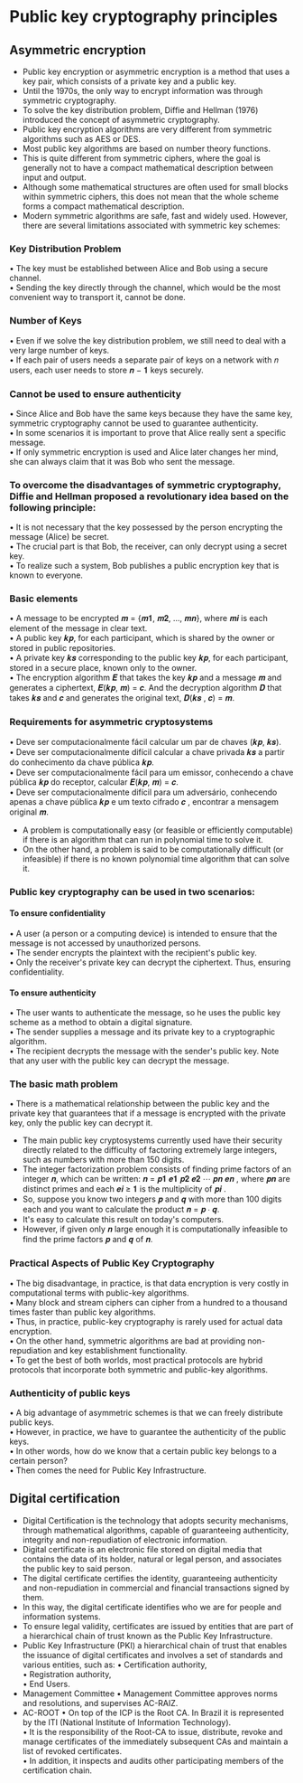 # Public key cryptography principles

## Asymmetric encryption
- Public key encryption or asymmetric encryption is a method that uses a key pair, which consists of a private key and a public key.
- Until the 1970s, the only way to encrypt information was through symmetric cryptography.
- To solve the key distribution problem, Diffie and Hellman (1976) introduced the concept of asymmetric cryptography.
- Public key encryption algorithms are very different from symmetric algorithms such as AES or DES.
- Most public key algorithms are based on number theory functions.
- This is quite different from symmetric ciphers, where the goal is generally not to have a compact mathematical description between input and output.
- Although some mathematical structures are often used for small blocks within symmetric ciphers, this does not mean that the whole scheme forms a compact mathematical description.
- Modern symmetric algorithms are safe, fast and widely used. However, there are several limitations associated with symmetric key schemes:
### Key Distribution Problem
• The key must be established between Alice and Bob using a secure channel. <br>
• Sending the key directly through the channel, which would be the most convenient way to transport it, cannot be done.
### Number of Keys
• Even if we solve the key distribution problem, we still need to deal with a very large number of keys. <br>
• If each pair of users needs a separate pair of keys on a network with 𝑛 users, each user needs to store 𝒏 − 𝟏 keys securely.
### Cannot be used to ensure authenticity
• Since Alice and Bob have the same keys because they have the same key, symmetric cryptography cannot be used to guarantee authenticity. <br>
• In some scenarios it is important to prove that Alice really sent a specific message. <br>
• If only symmetric encryption is used and Alice later changes her mind, she can always claim that it was Bob who sent the message.
### To overcome the disadvantages of symmetric cryptography, Diffie and Hellman proposed a revolutionary idea based on the following principle:
• It is not necessary that the key possessed by the person encrypting the message (Alice) be secret. <br>
• The crucial part is that Bob, the receiver, can only decrypt using a secret key. <br>
• To realize such a system, Bob publishes a public encryption key that is known to everyone.
### Basic elements
• A message to be encrypted 𝒎 = {𝒎𝟏, 𝒎𝟐, ..., 𝒎𝒏}, where 𝒎𝒊 is each element of the message in clear text. <br>
• A public key 𝒌𝒑, for each participant, which is shared by the owner or stored in public repositories. <br>
• A private key 𝒌𝒔 corresponding to the public key 𝒌𝒑, for each participant, stored in a secure place, known only to the owner. <br>
• The encryption algorithm 𝑬 that takes the key 𝒌𝒑 and a message 𝒎 and generates a ciphertext, 𝑬(𝒌𝒑, 𝒎) = 𝒄. And the decryption algorithm 𝑫 that takes 𝒌𝒔 and 𝒄 and generates the original text, 𝑫(𝒌𝒔 , 𝒄) = 𝒎.
### Requirements for asymmetric cryptosystems
• Deve ser computacionalmente fácil calcular um par de chaves (𝒌𝒑, 𝒌𝒔). <br>
• Deve ser computacionalmente difícil calcular a chave privada 𝒌𝒔 a partir do conhecimento da chave pública 𝒌𝒑. <br>
• Deve ser computacionalmente fácil para um emissor, conhecendo a chave pública 𝒌𝒑 do receptor, calcular 𝑬(𝒌𝒑, 𝒎) = 𝒄. <br>
• Deve ser computacionalmente difícil para um adversário, conhecendo apenas a chave pública 𝒌𝒑 e um texto cifrado 𝒄 , encontrar a mensagem original 𝒎.
- A problem is computationally easy (or feasible or efficiently computable) if there is an algorithm that can run in polynomial time to solve it.
- On the other hand, a problem is said to be computationally difficult (or infeasible) if there is no known polynomial time algorithm that can solve it.
### Public key cryptography can be used in two scenarios:
#### To ensure confidentiality
• A user (a person or a computing device) is intended to ensure that the message is not accessed by unauthorized persons. <br>
• The sender encrypts the plaintext with the recipient's public key. <br>
• Only the receiver's private key can decrypt the ciphertext. Thus, ensuring confidentiality.
#### To ensure authenticity
• The user wants to authenticate the message, so he uses the public key scheme as a method to obtain a digital signature. <br>
• The sender supplies a message and its private key to a cryptographic algorithm. <br>
• The recipient decrypts the message with the sender's public key. Note that any user with the public key can decrypt the message.
### The basic math problem
• There is a mathematical relationship between the public key and the private key that guarantees that if a message is encrypted with the private key, only the public key can decrypt it.
- The main public key cryptosystems currently used have their security directly related to the difficulty of factoring extremely large integers, such as numbers with more than 150 digits.
- The integer factorization problem consists of finding prime factors of an integer 𝒏, which can be written: 𝒏 = 𝒑𝟏 𝒆𝟏 𝒑𝟐 𝒆𝟐 ⋯ 𝒑𝒏 𝒆𝒏 , where 𝒑𝒏 are distinct primes and each 𝒆𝒊 ≥ 𝟏 is the multiplicity of 𝒑𝒊 .
- So, suppose you know two integers 𝒑 and 𝒒 with more than 100 digits each and you want to calculate the product 𝒏 = 𝒑 ∙ 𝒒.
- It's easy to calculate this result on today's computers.
- However, if given only 𝒏 large enough it is computationally infeasible to find the prime factors 𝒑 and 𝒒 of 𝒏.
### Practical Aspects of Public Key Cryptography
• The big disadvantage, in practice, is that data encryption is very costly in computational terms with public-key algorithms. <br>
• Many block and stream ciphers can cipher from a hundred to a thousand times faster than public key algorithms. <br>
• Thus, in practice, public-key cryptography is rarely used for actual data encryption. <br>
• On the other hand, symmetric algorithms are bad at providing non-repudiation and key establishment functionality. <br>
• To get the best of both worlds, most practical protocols are hybrid protocols that incorporate both symmetric and public-key algorithms.
### Authenticity of public keys
• A big advantage of asymmetric schemes is that we can freely distribute public keys.  <br>
• However, in practice, we have to guarantee the authenticity of the public keys.  <br>
• In other words, how do we know that a certain public key belongs to a certain person?  <br>
• Then comes the need for Public Key Infrastructure.

## Digital certification
- Digital Certification is the technology that adopts security mechanisms, through mathematical algorithms, capable of guaranteeing authenticity, integrity and non-repudiation of electronic information.
- Digital certificate is an electronic file stored on digital media that contains the data of its holder, natural or legal person, and associates the public key to said person.
- The digital certificate certifies the identity, guaranteeing authenticity and non-repudiation in commercial and financial transactions signed by them.
- In this way, the digital certificate identifies who we are for people and information systems.
- To ensure legal validity, certificates are issued by entities that are part of a hierarchical chain of trust known as the Public Key Infrastructure.
- Public Key Infrastructure (PKI) a hierarchical chain of trust that enables the issuance of digital certificates and involves a set of standards and various entities, such as:
• Certification authority, <br>
• Registration authority, <br>
• End Users.
- Management Committee
• Management Committee approves norms and resolutions, and supervises AC-RAIZ.
- AC-ROOT
• On top of the ICP is the Root CA. In Brazil it is represented by the ITI (National Institute of Information Technology). <br>
• It is the responsibility of the Root-CA to issue, distribute, revoke and manage certificates of the immediately subsequent CAs and maintain a list of revoked certificates. <br>
• In addition, it inspects and audits other participating members of the certification chain.














